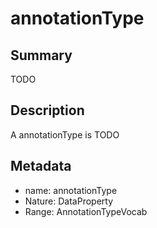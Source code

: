 # annotationType

## Summary

TODO

## Description

A annotationType is TODO

## Metadata

- name: annotationType
- Nature: DataProperty
- Range: AnnotationTypeVocab

